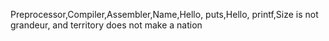 Preprocessor,Compiler,Assembler,Name,Hello, puts,Hello, printf,Size is not grandeur, and territory does not make a nation
